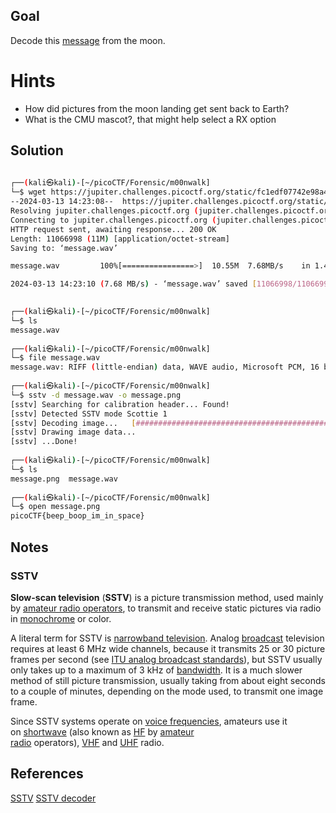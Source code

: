 ## Goal

Decode this [message](https://jupiter.challenges.picoctf.org/static/fc1edf07742e98a480c6aff7d2546107/message.wav) from the moon.
# Hints
+ How did pictures from the moon landing get sent back to Earth?
+ What is the CMU mascot?, that might help select a RX option
## Solution

```bash
                                                                             
┌──(kali㉿kali)-[~/picoCTF/Forensic/m00nwalk]
└─$ wget https://jupiter.challenges.picoctf.org/static/fc1edf07742e98a480c6aff7d2546107/message.wav
--2024-03-13 14:23:08--  https://jupiter.challenges.picoctf.org/static/fc1edf07742e98a480c6aff7d2546107/message.wav
Resolving jupiter.challenges.picoctf.org (jupiter.challenges.picoctf.org)... 3.131.60.8
Connecting to jupiter.challenges.picoctf.org (jupiter.challenges.picoctf.org)|3.131.60.8|:443... connected.
HTTP request sent, awaiting response... 200 OK
Length: 11066998 (11M) [application/octet-stream]
Saving to: ‘message.wav’

message.wav         100%[================>]  10.55M  7.68MB/s    in 1.4s    

2024-03-13 14:23:10 (7.68 MB/s) - ‘message.wav’ saved [11066998/11066998]

                                                                             
┌──(kali㉿kali)-[~/picoCTF/Forensic/m00nwalk]
└─$ ls
message.wav
                                                                             
┌──(kali㉿kali)-[~/picoCTF/Forensic/m00nwalk]
└─$ file message.wav 
message.wav: RIFF (little-endian) data, WAVE audio, Microsoft PCM, 16 bit, mono 48000 Hz
                                                                             
┌──(kali㉿kali)-[~/picoCTF/Forensic/m00nwalk]
└─$ sstv -d message.wav -o message.png 
[sstv] Searching for calibration header... Found!    
[sstv] Detected SSTV mode Scottie 1
[sstv] Decoding image...   [###########################################] 100%
[sstv] Drawing image data...
[sstv] ...Done!
                                                                             
┌──(kali㉿kali)-[~/picoCTF/Forensic/m00nwalk]
└─$ ls
message.png  message.wav
                                                                             
┌──(kali㉿kali)-[~/picoCTF/Forensic/m00nwalk]
└─$ open message.png 
picoCTF{beep_boop_im_in_space}

````


## Notes

 ### **SSTV**
 **Slow-scan television** (**SSTV**) is a picture transmission method, used mainly by [amateur radio operators](https://en.wikipedia.org/wiki/Amateur_radio_operators "Amateur radio operators"), to transmit and receive static pictures via radio in [monochrome](https://en.wikipedia.org/wiki/Monochrome "Monochrome") or color.

A literal term for SSTV is [narrowband television](https://en.wikipedia.org/wiki/Narrow-bandwidth_television "Narrow-bandwidth television"). Analog [broadcast](https://en.wikipedia.org/wiki/Broadcasting "Broadcasting") television requires at least 6 MHz wide channels, because it transmits 25 or 30 picture frames per second (see [ITU analog broadcast standards](https://en.wikipedia.org/wiki/Broadcast_television_systems#ITU_standards "Broadcast television systems")), but SSTV usually only takes up to a maximum of 3 kHz of [bandwidth](https://en.wikipedia.org/wiki/Bandwidth_(signal_processing) "Bandwidth (signal processing)"). It is a much slower method of still picture transmission, usually taking from about eight seconds to a couple of minutes, depending on the mode used, to transmit one image frame.

Since SSTV systems operate on [voice frequencies](https://en.wikipedia.org/wiki/Voice_frequency "Voice frequency"), amateurs use it on [shortwave](https://en.wikipedia.org/wiki/Shortwave "Shortwave") (also known as [HF](https://en.wikipedia.org/wiki/High_frequency "High frequency") by [amateur radio](https://en.wikipedia.org/wiki/Amateur_radio "Amateur radio") operators), [VHF](https://en.wikipedia.org/wiki/Very_high_frequency "Very high frequency") and [UHF](https://en.wikipedia.org/wiki/Ultra_high_frequency "Ultra high frequency") radio.

## References

[SSTV](https://en.wikipedia.org/wiki/Slow-scan_television)
[SSTV decoder](https://github.com/colaclanth/sstv)
